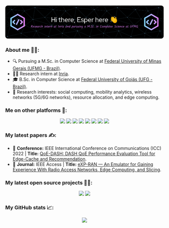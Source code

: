 ![Header](./github-header-image.png)

### About me 🙋‍♂️:
* 🔍 Pursuing a M.Sc. in Computer Science at [Federal University of Minas Gerais (UFMG - Brazil)](https://ufmg.br/international-visitors).
* 👨‍💻 Research intern at [Inria](https://www.inria.fr/en).
* 🎓 B.Sc. in Computer Science at [Federal University of Goiás (UFG - Brazil)](https://www.ufg.br/?atr=en&locale=en).
* 🔭 Research interests: social computing, mobility analytics, wireless networks (5G/6G networks), resource allocation, and edge computing.

### Me on other platforms 🔗:
<p align="center">
    <a href="mailto:joao-paulo.esper@inria.fr"><img src="https://img.shields.io/badge/-Contact-red?logo=Gmail&logoColor=white"></a>
    <a href="https://scholar.google.com/citations?user=CDpaAwQAAAAJ&hl=en"><img src="https://img.shields.io/badge/-Google%20Scholar-blue?logo=Google-Scholar&logoColor=white"></a>
    <a href="https://ieeexplore.ieee.org/author/37088478790"><img src="https://img.shields.io/badge/-IEEE%20Author-white?logo=IEEE&logoColor=blue"></a>
    <a href="https://www.researchgate.net/scientific-contributions/Joao-Paulo-Esper-2168943699"><img src="https://img.shields.io/badge/-ResearchGate-00CCBB?&logo=ResearchGate&logoColor=white"></a>
    <a href="https://publons.com/wos-op/researcher/4663424/joao-paulo-esper/"><img src="https://img.shields.io/badge/-Publons-white?&logo=Publons&logoColor=blue"></a>
    <a href="https://orcid.org/0000-0002-1885-8772"><img src="https://img.shields.io/badge/-ORCID-A6CE39?&logo=ORCID&logoColor=white"></a>
    <a href="http://lattes.cnpq.br/2774346515461335"><img src="https://img.shields.io/badge/Lattes%20CV-(PT--BR)-blue"></a>
    <a href="http://buscatextual.cnpq.br/buscatextual/visualizacv.do?id=K8892949A6&idiomaExibicao=2"><img src="https://img.shields.io/badge/Lattes%20CV-(EN--US)-blue"></a>
</p>

### My latest papers ✍️:
* 📄 **Conference:** IEEE International Conference on Communications (ICC) 2022 | **Title:** [QoE-DASH: DASH QoE Performance Evaluation Tool for Edge-Cache and Recommendation](https://ieeexplore.ieee.org/abstract/document/9839234).
* 📄 **Journal:** IEEE Access | **Title:** [eXP-RAN — An Emulator for Gaining Experience With Radio Access Networks, Edge Computing, and Slicing](https://ieeexplore.ieee.org/document/9171288).

### My latest open source projects 👨‍💻:
<p align="center">
	<a href="https://github.com/LABORA-INF-UFG/QoE-DASH"><img src="https://github-readme-stats.vercel.app/api/pin/?username=LABORA-INF-UFG&repo=QoE-DASH&theme=tokyonight"></a>
    <a href="https://github.com/LABORA-INF-UFG/eXP-RAN"><img src="https://github-readme-stats.vercel.app/api/pin/?username=LABORA-INF-UFG&repo=eXP-RAN&theme=tokyonight"></a>
</p>

### My GitHub stats 📈:
<p align="center">
	<a><img src="https://github-readme-stats.vercel.app/api?username=joaopauloesper&count_private=true&show_icons=true&include_all_commits=true&theme=tokyonight"></a>
</p>